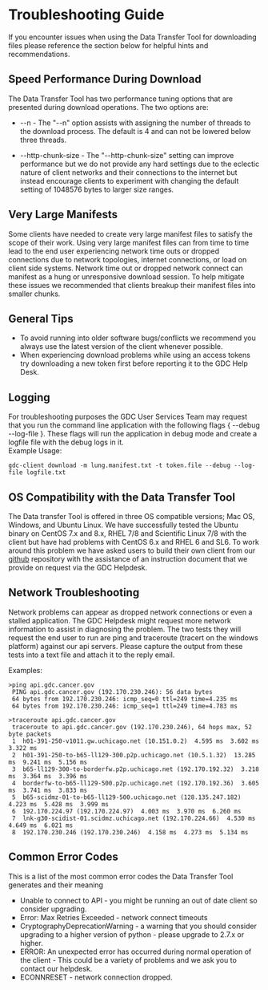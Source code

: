 # Troubleshooting Guide

If you encounter issues when using the Data Transfer Tool for downloading files please reference the section below for helpful hints and recommendations.  

## Speed Performance During Download
The Data Transfer Tool has two performance tuning options that are presented during download operations.  The two options are:

* --n - The "--n" option assists with assigning the number of threads to the download process.  The default is 4 and can not be lowered below three threads.

* --http-chunk-size - The "--http-chunk-size" setting can improve performance but we do not provide any hard settings due to the eclectic nature of client networks and their connections to the internet but instead encourage clients to experiment with changing the default setting of 1048576 bytes to larger size ranges.       

## Very Large Manifests
Some clients have needed to create very large manifest files to satisfy the scope of their work.  Using very large manifest files can from time to time lead to the end user experiencing  network time outs or dropped connections due to network topologies, internet connections, or load on client side systems.  Network time out or dropped network connect can manifest as a hung or unresponsive download session. To help mitigate these issues we recommended that clients breakup their manifest files into smaller chunks.  

## General Tips
* To avoid running into older software bugs/conflicts we recommend you always use the latest version of the client whenever possible.  
* When experiencing download problems while using an access tokens try downloading a new token first before reporting it to the GDC Help Desk.  

## Logging
For troubleshooting purposes the GDC User Services Team may request that you run the command line application with the following flags { --debug --log-file }.  These flags will run the application in debug mode and create a logfile file with the debug logs in it.  
Example Usage:
```Debug-Logfile
gdc-client download -m lung.manifest.txt -t token.file --debug --log-file logfile.txt
```

## OS Compatibility with the Data Transfer Tool
The Data transfer Tool is offered in three OS compatible versions; Mac OS, Windows, and Ubuntu Linux.  We have successfully tested the Ubuntu binary on CentOS 7.x and 8.x, RHEL 7/8 and Scientific Linux 7/8 with the client but have had problems with CentOS 6.x and RHEL 6 and SL6.  To work around this problem we have asked users to build their own client from our [github](https://github.com/NCI-GDC/gdc-client) repository with the assistance of an instruction document that we provide on request via the GDC Helpdesk.        


## Network Troubleshooting

Network problems can appear as dropped network connections or even a stalled application.  The GDC Helpdesk might request more network information to assist in diagnosing the problem.  The two tests they will request the end user to run are ping and traceroute (tracert on the windows platform) against our api servers.  Please capture the output from these tests into a text file and attach it to the reply email.   

Examples:
```Ping
>ping api.gdc.cancer.gov
 PING api.gdc.cancer.gov (192.170.230.246): 56 data bytes
 64 bytes from 192.170.230.246: icmp_seq=0 ttl=249 time=4.235 ms
 64 bytes from 192.170.230.246: icmp_seq=1 ttl=249 time=4.783 ms
```
```Traceroute
>traceroute api.gdc.cancer.gov
 traceroute to api.gdc.cancer.gov (192.170.230.246), 64 hops max, 52 byte packets
 1  h01-391-250-v1011.gw.uchicago.net (10.151.0.2)  4.595 ms  3.602 ms  3.322 ms
 2  h01-391-250-to-b65-ll129-300.p2p.uchicago.net (10.5.1.32)  13.285 ms  9.241 ms  5.156 ms
 3  b65-ll129-300-to-borderfw.p2p.uchicago.net (192.170.192.32)  3.218 ms  3.364 ms  3.396 ms
 4  borderfw-to-b65-ll129-500.p2p.uchicago.net (192.170.192.36)  3.605 ms  3.741 ms  3.833 ms
 5  b65-scidmz-01-to-b65-ll129-500.uchicago.net (128.135.247.182)  4.223 ms  5.428 ms  3.999 ms
 6  192.170.224.97 (192.170.224.97)  4.003 ms  3.970 ms  6.260 ms
 7  lnk-g30-scidist-01.scidmz.uchicago.net (192.170.224.66)  4.530 ms  4.649 ms  6.021 ms
 8  192.170.230.246 (192.170.230.246)  4.158 ms  4.273 ms  5.134 ms
```

## Common Error Codes
This is a list of the most common error codes the Data Transfer Tool generates and their meaning
<ul TYPE="square">
<li> Unable to connect to API - you might be running an out of date client so consider upgrading.</li>
<li> Error: Max Retries Exceeded - network connect timeouts </li>
<li>CryptographyDeprecationWarning - a warning that you should consider upgrading to a higher   
  version of python - please upgrade to 2.7.x or higher.</li>
<li>ERROR: An unexpected error has occurred during normal operation of the client -	This could  be a variety of problems and we ask you to contact our helpdesk.</li>
<li>ECONNRESET - network connection dropped.</li>
